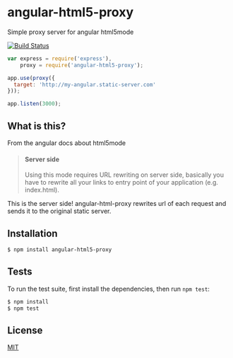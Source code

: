# angular-html5-proxy

  Simple proxy server for angular html5mode

  [![Build Status][travis-image]][travis-url]

```js
var express = require('express'),
    proxy = require('angular-html5-proxy');

app.use(proxy({
  target: 'http://my-angular.static-server.com' 
}));

app.listen(3000);
```

## What is this?

  From the angular docs about html5mode

  > #### Server side 
  > 
  > Using this mode requires URL rewriting on server side,
  > basically you have to rewrite all your links to entry point of your application (e.g. index.html).
  
  This is the server side! angular-html-proxy rewrites url of each request and sends it to the original static server.

## Installation

```bash
$ npm install angular-html5-proxy
```

## Tests

  To run the test suite, first install the dependencies, then run `npm test`:

```bash
$ npm install
$ npm test
```

## License

  [MIT](LICENSE)

[travis-image]: https://travis-ci.org/gifff/angular-html5-proxy.svg?branch=master
[travis-url]: https://travis-ci.org/gifff/angular-html5-proxy
